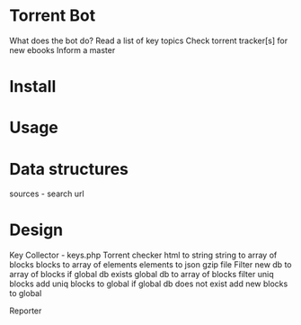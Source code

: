 Torrent Bot
=======
What does the bot do?
Read a list of key topics
Check torrent tracker[s] for new ebooks
Inform a master

Install
=======

Usage
=====

Data structures
===============

sources - search url

Design
======

Key Collector - keys.php
Torrent checker
    html to string
    string to array of blocks
    blocks to array of elements
    elements to json gzip file
Filter
    new db to array of blocks
    if global db exists
       global db to array of blocks
       filter uniq blocks
       add uniq blocks to global
    if global db does not exist
       add new blocks to global

Reporter
